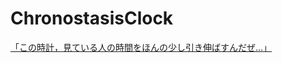 # ChronostasisClock
[「この時計，見ている人の時間をほんの少し引き伸ばすんだぜ…」](https://kzkponkotu.github.io/ChronostasisClock/)
